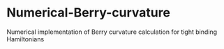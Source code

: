 # Numerical-Berry-curvature
Numerical implementation of Berry curvature calculation for tight binding Hamiltonians
